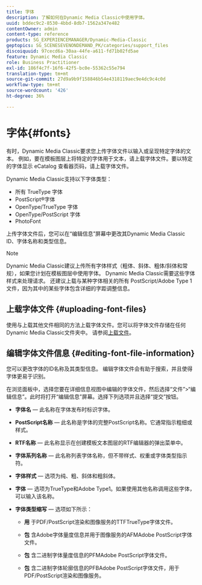 ```yaml
---
title: 字体
description: 了解如何在Dynamic Media Classic中使用字体。
uuid: bddec9c2-8530-4bbd-8db7-1562a347e482
contentOwner: admin
content-type: reference
products: SG_EXPERIENCEMANAGER/Dynamic-Media-Classic
geptopics: SG_SCENESEVENONDEMAND_PK/categories/support_files
discoiquuid: 97cecd6a-30aa-44fe-a611-fd71b02fd5ae
feature: Dynamic Media Classic
role: Business Practitioner
exl-id: 186f4c7f-16f6-42f5-bc0e-55362c55e794
translation-type: tm+mt
source-git-commit: 27d9a9b9f158846b54e4318119aec9e4dc9c4c0d
workflow-type: tm+mt
source-wordcount: '426'
ht-degree: 36%

---
```


# 字体{#fonts}

有时，Dynamic Media Classic要求您上传字体文件以输入或呈现特定字体的文本。 例如，要在模板图层上将特定的字体用于文本，请上载字体文件。要以特定的字体显示 eCatalog 查看器页码，请上载字体文件。

Dynamic Media Classic支持以下字体类型：

* 所有 TrueType 字体
* PostScript®字体
* OpenType/TrueType 字体
* OpenType/PostScript 字体
* PhotoFont

上传字体文件后，您可以在“编辑信息”屏幕中更改其Dynamic Media Classic ID、字体名称和类型信息。

>[!NOTE]
>
>Dynamic Media Classic建议上传所有字体样式（粗体、斜体、粗体/斜体和常规），如果您计划在模板图层中使用字体。 Dynamic Media Classic需要这些字体样式来处理请求。 还建议上载与某种字体相关的所有 PostScript/Adobe Type 1 文件，因为其中的某些字体包含详细的字距调整信息。

## 上载字体文件 {#uploading-font-files}

使用与上载其他文件相同的方法上载字体文件。您可以将字体文件存储在任何Dynamic Media Classic文件夹中。 请参阅[上载文件](uploading-files.md#uploading_your_files)。

## 编辑字体文件信息  {#editing-font-file-information}

您可以更改字体的ID名称及其类型信息。 编辑字体文件会有助于搜索，并且使得字体更易于识别。

在浏览面板中，选择您要在详细信息视图中编辑的字体文件，然后选择“文件”>“编辑信息”。此时将打开“编辑信息”屏幕。选择下列选项并且选择“提交”按钮。

* **字体名**  — 此名称在字体发布时标识字体。

* **PostScript名称**  — 此名称是字体的完整PostScript名称。它通常指示粗细或样式。

* **RTF名称**  — 此名称显示在创建模板文本图层的RTF编辑器的弹出菜单中。

* **字体系列名称**  — 此名称列表字体名称，但不带样式、权重或字体类型指示符。

* **字体样式**  — 选项为纯、粗、斜体和粗斜体。

* **字体**  — 选项为TrueType和Adobe Type1。如果使用其他名称调用这些字体，可以输入该名称。

* **字体类型缩写**  — 选项如下所示：

   * **用** 于PDF/PostScript渲染和图像服务的TTFTrueType字体文件。

   * **包** 含Adobe字体量度信息并用于图像服务的AFMAdobe PostScript字体文件。

   * **包** 含二进制字体量度信息的PFMAdobe PostScript字体文件。

   * **包** 含二进制字体轮廓信息的PFBAdobe PostScript字体文件，用于PDF/PostScript渲染和图像服务。
